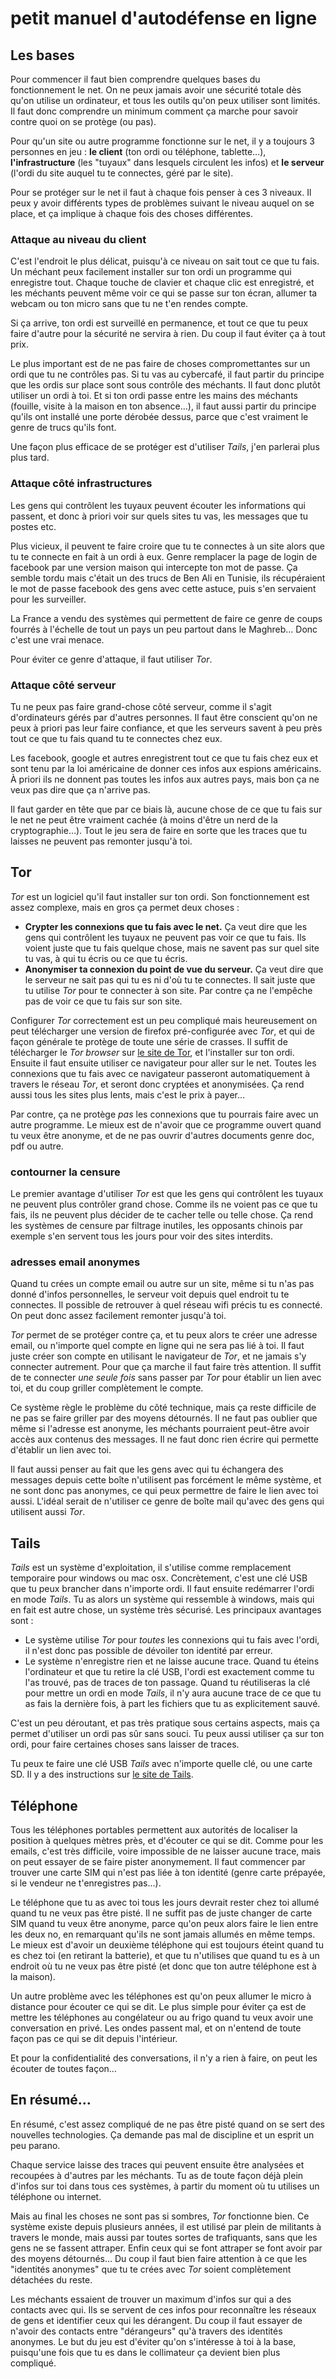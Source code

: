 # petit manuel d'autodéfense en ligne

## Les bases

Pour commencer il faut bien comprendre quelques bases du fonctionnement le net.
On ne peux jamais avoir une sécurité totale dès qu'on utilise un ordinateur, et tous les outils qu'on peux utiliser sont limités.
Il faut donc comprendre un minimum comment ça marche pour savoir contre quoi on se protège (ou pas).

Pour qu'un site ou autre programme fonctionne sur le net, il y a
toujours 3 personnes en jeu : **le client** (ton ordi ou téléphone,
tablette…), **l'infrastructure** (les "tuyaux" dans lesquels circulent
les infos) et **le serveur** (l'ordi du site auquel tu te connectes,
géré par le site).

Pour se protéger sur le net il faut à chaque fois penser à ces 3 niveaux.
Il peux y avoir différents types de problèmes suivant le niveau auquel on se place, et ça implique à chaque fois des choses différentes.

### Attaque au niveau du client

C'est l'endroit le plus délicat, puisqu'à ce niveau on sait tout ce
que tu fais.
Un méchant peux facilement installer sur ton ordi un programme qui enregistre tout.
Chaque touche de clavier et chaque clic est enregistré, et les méchants peuvent même voir ce qui se passe sur ton écran, allumer ta webcam ou ton micro sans que tu ne t'en rendes compte.

Si ça arrive, ton ordi est surveillé en permanence, et tout ce que tu peux faire d'autre pour la sécurité ne servira à rien.
Du coup il faut éviter ça à tout prix.

Le plus important est de ne pas faire de choses compromettantes sur un ordi que tu ne contrôles pas.
Si tu vas au cybercafé, il faut partir du principe que les ordis sur place sont sous contrôle des méchants.
Il faut donc plutôt utiliser un ordi à toi.
Et si ton ordi passe entre les mains des méchants (fouille, visite à la maison en ton absence…), il faut aussi partir du principe qu'ils ont installé une porte dérobée dessus, parce que c'est vraiment le genre de trucs qu'ils font.

Une façon plus efficace de se protéger est d'utiliser *Tails*, j'en parlerai plus plus tard.

### Attaque côté infrastructures

Les gens qui contrôlent les tuyaux peuvent écouter les informations qui passent, et donc à priori voir sur quels sites tu vas, les messages que tu postes etc.

Plus vicieux, il peuvent te faire croire que tu te connectes à un site alors que tu te connecte en fait à un ordi à eux.
Genre remplacer la page de login de facebook par une version maison qui intercepte ton mot de passe.
Ça semble tordu mais c'était un des trucs de Ben Ali en Tunisie, ils récupéraient le mot de passe facebook des gens avec cette astuce, puis s'en servaient pour les surveiller.

La France a vendu des systèmes qui permettent de faire ce genre de coups fourrés à l'échelle de tout un pays un peu partout dans le Maghreb…
Donc c'est une vrai menace.

Pour éviter ce genre d'attaque, il faut utiliser *Tor*.

### Attaque côté serveur

Tu ne peux pas faire grand-chose côté serveur, comme il s'agit d'ordinateurs gérés par d'autres personnes.
Il faut être conscient qu'on ne peux à priori pas leur faire confiance, et que les serveurs savent à peu près tout ce que tu fais quand tu te connectes chez eux.

Les facebook, google et autres enregistrent tout ce que tu fais chez eux et sont tenu par la loi américaine de donner ces infos aux espions américains.
À priori ils ne donnent pas toutes les infos aux autres pays, mais bon ça ne veux pas dire que ça n'arrive pas.

Il faut garder en tête que par ce biais là, aucune chose de ce que tu fais sur le net ne peut être vraiment cachée (à moins d'être un nerd de la cryptographie…).
Tout le jeu sera de faire en sorte que les traces que tu laisses ne peuvent pas remonter jusqu'à toi.

## Tor

*Tor* est un logiciel qu'il faut installer sur ton ordi.
Son fonctionnement est assez complexe, mais en gros ça permet deux choses :

- **Crypter les connexions que tu fais avec le net.**
  Ça veut dire que les gens qui contrôlent les tuyaux ne peuvent pas voir ce que tu fais.
  Ils voient juste que tu fais quelque chose, mais ne savent pas sur quel site tu vas, à qui tu écris ou ce que tu écris.
- **Anonymiser ta connexion du point de vue du serveur.**
  Ça veut dire que le serveur ne sait pas qui tu es ni d'où tu te connectes.
  Il sait juste que tu utilise *Tor* pour te connecter à son site.
  Par contre ça ne l'empêche pas de voir ce que tu fais sur son site.

Configurer *Tor* correctement est un peu compliqué mais heureusement on peut télécharger une version de firefox pré-configurée avec *Tor*, et qui de façon générale te protège de toute une série de crasses.
Il suffit de télécharger le *Tor browser* sur [le site de Tor](https://www.torproject.org/download/download-easy.html.en), et l'installer sur ton ordi.
Ensuite il faut ensuite utiliser ce navigateur pour aller sur le net.
Toutes les connexions que tu fais avec ce navigateur passeront automatiquement à travers le réseau *Tor*, et seront donc cryptées et anonymisées.
Ça rend aussi tous les sites plus lents, mais c'est le prix à payer…

Par contre, ça ne protège *pas* les connexions que tu pourrais faire avec un autre programme.
Le mieux est de n'avoir que ce programme ouvert quand tu veux être anonyme, et de ne pas ouvrir d'autres documents genre doc, pdf ou autre.

### contourner la censure

Le premier avantage d'utiliser *Tor* est que les gens qui contrôlent les tuyaux ne peuvent plus contrôler grand chose.
Comme ils ne voient pas ce que tu fais, ils ne peuvent plus décider de te cacher telle ou telle chose.
Ça rend les systèmes de censure par filtrage inutiles, les opposants chinois par exemple s'en servent tous les jours pour voir des sites interdits.

### adresses email anonymes

Quand tu crées un compte email ou autre sur un site, même si tu n'as pas donné d'infos personnelles, le serveur voit depuis quel endroit tu te connectes.
Il possible de retrouver à quel réseau wifi précis tu es connecté.
On peut donc assez facilement remonter jusqu'à toi.

*Tor* permet de se protéger contre ça, et tu peux alors te créer une adresse email, ou n'importe quel compte en ligne qui ne sera pas lié à toi.
Il faut juste créer son compte en utilisant le navigateur de *Tor*, et ne jamais s'y connecter autrement.
Pour que ça marche il faut faire très attention.
Il suffit de te connecter *une seule fois* sans passer par *Tor* pour établir un lien avec toi, et du coup griller complètement le compte.

Ce système règle le problème du côté technique, mais ça reste difficile de ne pas se faire griller par des moyens détournés.
Il ne faut pas oublier que même si l'adresse est anonyme, les méchants pourraient peut-être avoir accès aux contenus des messages.
Il ne faut donc rien écrire qui permette d'établir un lien avec toi.

Il faut aussi penser au fait que les gens avec qui tu échangera des messages depuis cette boîte n'utilisent pas forcément le même système, et ne sont donc pas anonymes, ce qui peux permettre de faire le lien avec toi aussi.
L'idéal serait de n'utiliser ce genre de boîte mail qu'avec des gens qui utilisent aussi *Tor*.

## Tails

*Tails* est un système d'exploitation, il s'utilise comme remplacement temporaire pour windows ou mac osx.
Concrètement, c'est une clé USB que tu peux brancher dans n'importe ordi.
Il faut ensuite redémarrer l'ordi en mode *Tails*.
Tu as alors un système qui ressemble à windows, mais qui en fait est autre chose, un système très sécurisé.
Les principaux avantages sont :

- Le système utilise *Tor* pour *toutes* les connexions qui tu fais avec l'ordi, il n'est donc pas possible de dévoiler ton identité par erreur.
- Le système n'enregistre rien et ne laisse aucune trace.
  Quand tu éteins l'ordinateur et que tu retire la clé USB, l'ordi est exactement comme tu l'as trouvé, pas de traces de ton passage.
  Quand tu réutiliseras la clé pour mettre un ordi en mode *Tails*, il n'y aura aucune trace de ce que tu as fais la dernière fois, à part les fichiers que tu as explicitement sauvé.

C'est un peu déroutant, et pas très pratique sous certains aspects, mais ça permet d'utiliser un ordi pas sûr sans souci.
Tu peux aussi utiliser ça sur ton ordi, pour faire certaines choses sans laisser de traces.

Tu peux te faire une clé USB *Tails* avec n'importe quelle clé, ou une carte SD.
Il y a des instructions sur [le site de Tails](https://tails.boum.org/download/index.fr.html).

## Téléphone

Tous les téléphones portables permettent aux autorités de localiser la position à quelques mètres près, et d'écouter ce qui se dit.
Comme pour les emails, c'est très difficile, voire impossible de ne laisser aucune trace, mais on peut essayer de se faire pister anonymement.
Il faut commencer par trouver une carte SIM qui n'est pas liée à ton identité (genre carte prépayée, si le vendeur ne t'enregistres pas…).

Le téléphone que tu as avec toi tous les jours devrait rester chez toi allumé quand tu ne veux pas être pisté.
Il ne suffit pas de juste changer de carte SIM quand tu veux être anonyme, parce qu'on peux alors faire le lien entre les deux no, en remarquant qu'ils ne sont jamais allumés en même temps.
Le mieux est d'avoir un deuxième téléphone qui est toujours éteint quand tu es chez toi (en retirant la batterie), et que tu n'utilises que quand tu es à un endroit où tu ne veux pas être pisté (et donc que ton autre téléphone est à la maison).

Un autre problème avec les téléphones est qu'on peux allumer le micro à distance pour écouter ce qui se dit.
Le plus simple pour éviter ça est de mettre les téléphones au congélateur ou au frigo quand tu veux avoir une conversation en privé.
Les ondes passent mal, et on n'entend de toute façon pas ce qui se dit depuis l'intérieur.

Et pour la confidentialité des conversations, il n'y a rien à faire, on peut les écouter de toutes façon…

## En résumé…

En résumé, c'est assez compliqué de ne pas être pisté quand on se sert des nouvelles technologies.
Ça demande pas mal de discipline et un esprit un peu parano.

Chaque service laisse des traces qui peuvent ensuite être analysées et recoupées à d'autres par les méchants.
Tu as de toute façon déjà plein d'infos sur toi dans tous ces systèmes, à partir du moment où tu utilises un téléphone ou internet.

Mais au final les choses ne sont pas si sombres, *Tor* fonctionne bien.
Ce système existe depuis plusieurs années, il est utilisé par plein de militants à travers le monde, mais aussi par toutes sortes de trafiquants, sans que les gens ne se fassent attraper.
Enfin ceux qui se font attraper se font avoir par des moyens détournés…
Du coup il faut bien faire attention à ce que les "identités anonymes" que tu te crées avec *Tor* soient complètement détachées du reste.

Les méchants essaient de trouver un maximum d'infos sur qui a des contacts avec qui.
Ils se servent de ces infos pour reconnaître les réseaux de gens et identifier ceux qui les dérangent.
Du coup il faut essayer de n'avoir des contacts entre "dérangeurs" qu'à travers des identités anonymes.
Le but du jeu est d'éviter qu'on s'intéresse à toi à la base, puisqu'une fois que tu es dans le collimateur ça devient bien plus compliqué.
